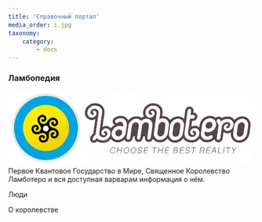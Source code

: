 ```yaml
---
title: 'Справочный портал'
media_order: i.jpg
taxonomy:
    category:
        - docs
---
```


### Ламбопедия
[![](i.jpg)](i.jpg)
Первое Квантовое Государство в Мире, Священное Королевство Ламботеро и вся доступная варварам информация о нём.


Люди

О королевстве